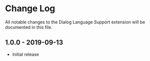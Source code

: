 # Change Log

All notable changes to the Dialog Language Support extension will be documented in this file.

## 1.0.0 - 2019-09-13

- Initial release
